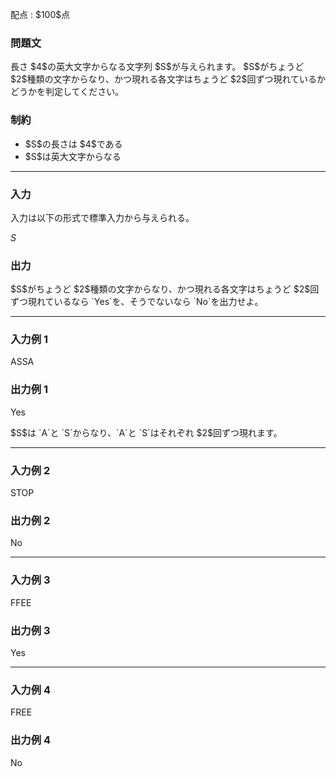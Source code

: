 
<div>

<span>

<span>

<p>
配点 : $100$点
</p>

<div>

<section>

### **問題文**

<p>
長さ $4$の英大文字からなる文字列 $S$が与えられます。
$S$がちょうど $2$種類の文字からなり、かつ現れる各文字はちょうど $2$回ずつ現れているかどうかを判定してください。
</p>

</section>

</div>

<div>

<section>

### **制約**

<ul>

<li>
$S$の長さは $4$である
</li>

<li>
$S$は英大文字からなる
</li>

</ul>

</section>

</div>

---

<div>

<div>

<section>

### **入力**

<p>
入力は以下の形式で標準入力から与えられる。
</p>

<div>

$S$
</div>

</section>

</div>

<div>

<section>

### **出力**

<p>
$S$がちょうど $2$種類の文字からなり、かつ現れる各文字はちょうど $2$回ずつ現れているなら `Yes`を、そうでないなら `No`を出力せよ。
</p>

</section>

</div>

</div>

---

<div>

<section>

### **入力例 1**

<div>

ASSA

</div>

</section>

</div>

<div>

<section>

### **出力例 1**

<div>

Yes

</div>

<p>
$S$は `A`と `S`からなり、`A`と `S`はそれぞれ $2$回ずつ現れます。
</p>

</section>

</div>

---

<div>

<section>

### **入力例 2**

<div>

STOP

</div>

</section>

</div>

<div>

<section>

### **出力例 2**

<div>

No

</div>

</section>

</div>

---

<div>

<section>

### **入力例 3**

<div>

FFEE

</div>

</section>

</div>

<div>

<section>

### **出力例 3**

<div>

Yes

</div>

</section>

</div>

---

<div>

<section>

### **入力例 4**

<div>

FREE

</div>

</section>

</div>

<div>

<section>

### **出力例 4**

<div>

No

</div>

</section>

</div>

</span>

</span>

</div>
